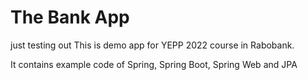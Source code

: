 # The Bank App
just testing out
This is demo app for YEPP 2022 course in Rabobank.

It contains example code of Spring, Spring Boot, Spring Web and JPA
